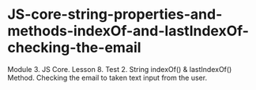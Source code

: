 # JS-core-string-properties-and-methods-indexOf-and-lastIndexOf-checking-the-email
Module 3. JS Core. Lesson 8. Test 2. String indexOf() &amp; lastIndexOf() Method. Сhecking the email to taken text input from the user.
